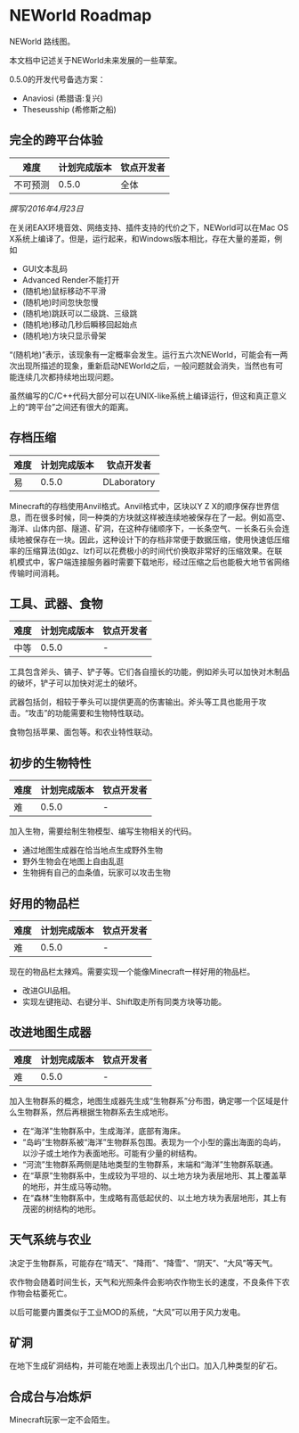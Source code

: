 # NEWorld Roadmap

NEWorld 路线图。

本文档中记述关于NEWorld未来发展的一些草案。

0.5.0的开发代号备选方案：

* Anaviosi (希腊语:复兴)
* Theseusship (希修斯之船)

## 完全的跨平台体验

难度  |  计划完成版本  |  钦点开发者
-----|-----|-----
不可预测 | 0.5.0 | 全体

_撰写/2016年4月23日_

在关闭EAX环境音效、网络支持、插件支持的代价之下，NEWorld可以在Mac OS X系统上编译了。但是，运行起来，和Windows版本相比，存在大量的差距，例如

* GUI文本乱码
* Advanced Render不能打开
* (随机地)鼠标移动不平滑
* (随机地)时间忽快忽慢
* (随机地)跳跃可以二级跳、三级跳
* (随机地)移动几秒后瞬移回起始点
* (随机地)方块只显示骨架

“(随机地)”表示，该现象有一定概率会发生。运行五六次NEWorld，可能会有一两次出现所描述的现象，重新启动NEWorld之后，一般问题就会消失，当然也有可能连续几次都持续地出现问题。

虽然编写的C/C++代码大部分可以在UNIX-like系统上编译运行，但这和真正意义上的“跨平台”之间还有很大的距离。

## 存档压缩

难度  |  计划完成版本  |  钦点开发者
-----|-----|-----
易 | 0.5.0 | DLaboratory

Minecraft的存档使用Anvil格式。Anvil格式中，区块以Y Z X的顺序保存世界信息，而在很多时候，同一种类的方块就这样被连续地被保存在了一起。例如高空、海洋、山体内部、隧道、矿洞，在这种存储顺序下，一长条空气、一长条石头会连续地被保存在一块。因此，这种设计下的存档非常便于数据压缩，使用快速低压缩率的压缩算法(如gz、lzf)可以花费极小的时间代价换取非常好的压缩效果。在联机模式中，客户端连接服务器时需要下载地形，经过压缩之后也能极大地节省网络传输时间消耗。

## 工具、武器、食物

难度  |  计划完成版本  |  钦点开发者
-----|-----|-----
中等 | 0.5.0 | -

工具包含斧头、镐子、铲子等。它们各自擅长的功能，例如斧头可以加快对木制品的破坏，铲子可以加快对泥土的破坏。

武器包括剑，相较于拳头可以提供更高的伤害输出。斧头等工具也能用于攻击。“攻击”的功能需要和生物特性联动。

食物包括苹果、面包等。和农业特性联动。

## 初步的生物特性

难度  |  计划完成版本  |  钦点开发者
-----|-----|-----
难 | 0.5.0 | -

加入生物，需要绘制生物模型、编写生物相关的代码。

* 通过地图生成器在恰当地点生成野外生物
* 野外生物会在地图上自由乱逛
* 生物拥有自己的血条值，玩家可以攻击生物

## 好用的物品栏

难度  |  计划完成版本  |  钦点开发者
-----|-----|-----
难 | 0.5.0 | -

现在的物品栏太辣鸡。需要实现一个能像Minecraft一样好用的物品栏。

* 改进GUI品相。
* 实现左键拖动、右键分半、Shift取走所有同类方块等功能。

## 改进地图生成器

难度  |  计划完成版本  |  钦点开发者
-----|-----|-----
难 | 0.5.0 | -

加入生物群系的概念，地图生成器先生成“生物群系”分布图，确定哪一个区域是什么生物群系，然后再根据生物群系去生成地形。

* 在“海洋”生物群系中，生成海洋，底部有海床。
* “岛屿”生物群系被“海洋”生物群系包围。表现为一个小型的露出海面的岛屿，以沙子或土地作为表面地形。可能有少量的树结构。
* “河流”生物群系两侧是陆地类型的生物群系，末端和“海洋”生物群系联通。
* 在“草原”生物群系中，生成较为平坦的、以土地方块为表层地形、其上覆盖草的地形，并生成马等动物。
* 在“森林”生物群系中，生成略有高低起伏的、以土地方块为表层地形，其上有茂密的树结构的地形。

## 天气系统与农业

决定于生物群系，可能存在“晴天”、“降雨”、“降雪”、“阴天”、“大风”等天气。

农作物会随着时间生长，天气和光照条件会影响农作物生长的速度，不良条件下农作物会枯萎死亡。

以后可能要内置类似于工业MOD的系统，“大风”可以用于风力发电。

## 矿洞

在地下生成矿洞结构，并可能在地面上表现出几个出口。加入几种类型的矿石。

## 合成台与冶炼炉

Minecraft玩家一定不会陌生。
